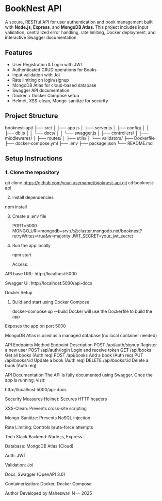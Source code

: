 # BookNest API

A secure, RESTful API for user authentication and book management built with **Node.js**, **Express**, and **MongoDB Atlas**. This project includes input validation, centralized error handling, rate limiting, Docker deployment, and interactive Swagger documentation.


## Features

- User Registration & Login with JWT
- Authenticated CRUD operations for Books
- Input validation with Joi
- Rate limiting on login/signup
- MongoDB Atlas for cloud-based database
- Swagger API documentation
- Docker + Docker Compose setup
- Helmet, XSS-clean, Mongo-sanitize for security



## Project Structure

booknest-api/
├── src/
│ ├── app.js
│ ├── server.js
│ ├── config/
│ │ ├── db.js
│ │ └── docs/
│ │ └── swagger.js
│ ├── controllers/
│ ├── middlewares/
│ ├── routes/
│ ├── utils/
│ └── validators/
├── Dockerfile
├── docker-compose.yml
├── .env
├── package.json
└── README.md

## Setup Instructions

### 1. Clone the repository

git clone https://github.com/your-username/booknest-api.git
cd booknest-api

2. Install dependencies

npm install

3. Create a .env file

   PORT=5000
   MONGO_URI=mongodb+srv://<username>:<password>@cluster.mongodb.net/booknest?retryWrites=true&w=majority
   JWT_SECRET=your_jwt_secret

4. Run the app locally

   npm start

   Access:

API base URL: http://localhost:5000

Swagger UI: http://localhost:5000/api-docs

Docker Setup

1. Build and start using Docker Compose

   docker-compose up --build
   Docker will use the Dockerfile to build the app

Exposes the app on port 5000

MongoDB Atlas is used as a managed database (no local container needed)

API Endpoints
Method Endpoint Description
POST /api/auth/signup Register a new user
POST /api/auth/login Login and receive token
GET /api/books Get all books (Auth req)
POST /api/books Add a book (Auth req)
PUT /api/books/:id Update a book (Auth req)
DELETE /api/books/:id Delete a book (Auth req)

API Documentation
The API is fully documented using Swagger. Once the app is running, visit:

http://localhost:5000/api-docs

Security Measures
Helmet: Secures HTTP headers

XSS-Clean: Prevents cross-site scripting

Mongo-Sanitize: Prevents NoSQL injection

Rate Limiting: Controls brute-force attempts

Tech Stack
Backend: Node.js, Express

Database: MongoDB Atlas (Cloud)

Auth: JWT

Validation: Joi

Docs: Swagger (OpenAPI 3.0)

Containerization: Docker, Docker Compose

Author
Developed by Maheswari N — 2025
